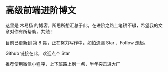 # 高级前端进阶博文
这里是 木易杨 的博客，所思所想汇总于此，在进阶之路上笔耕不辍，希望我的文章对你有所帮助，共勉！

目前已更新到 第 8 期，正在努力写作中，如怕遗漏 Star 、Follow 走起。

Github 链接在此，欢迎点个 Star


推荐使用微信小程序，上下班路上刷一点，半年突击进大厂

